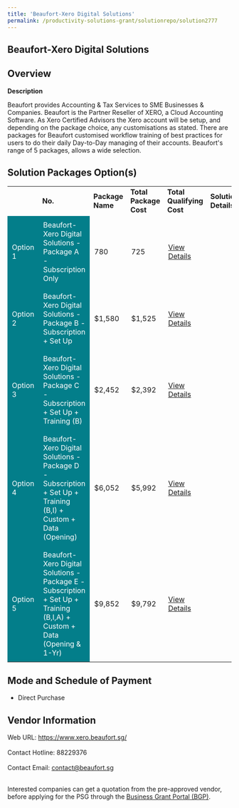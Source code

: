 ```yaml
---
title: 'Beaufort-Xero Digital Solutions'
permalink: /productivity-solutions-grant/solutionrepo/solution2777
---
```


## Beaufort-Xero Digital Solutions

## Overview

**Description**

Beaufort provides Accounting & Tax Services to SME Businesses & Companies. Beaufort is the Partner Reseller of XERO, a Cloud Accounting Software.
As Xero Certified Advisors the Xero account will be setup, and depending on the package choice, any customisations as stated. There are packages for Beaufort customised workflow training of best practices for users to do their daily Day-to-Day managing of their accounts. 
Beaufort's range of 5 packages, allows a wide selection.

## Solution Packages Option(s)

<table>
<th>
<td><b>No.</b></td>
<td><b>Package Name</b></td>
<td><b>Total Package Cost</b></td>
<td><b>Total Qualifying Cost</b></td>
<td><b>Solution Details</b></td>
</th>
<tr>
<td style='padding: 10px; background-color: #037E8A; color: #FFFFFF;'>Option 1</td>
<td style='padding: 10px; background-color: #037E8A; color: #FFFFFF;'>Beaufort-Xero Digital Solutions - Package A - Subscription Only</td>
<td style='padding: 10px;'>780</td>
<td style='padding: 10px;'>725</td>
<td style='padding: 10px;'><a href='https://www.gobusiness.gov.sg/images/psg/Beaufort-Xero_20210237_Desensitised_Annex_3_Part_1.pdf' target='_blank'>View Details</a></td>
</tr>
<tr>
<td style='padding: 10px; background-color: #037E8A; color: #FFFFFF;'>Option 2</td>
<td style='padding: 10px; background-color: #037E8A; color: #FFFFFF;'>Beaufort-Xero Digital Solutions - Package B - Subscription + Set Up</td>
<td style='padding: 10px;'>$1,580</td>
<td style='padding: 10px;'>$1,525</td>
<td style='padding: 10px;'><a href='https://www.gobusiness.gov.sg/images/psg/Beaufort-Xero_20210237_Desensitised_Annex_3_Part_2.pdf' target='_blank'>View Details</a></td>
</tr>
<tr>
<td style='padding: 10px; background-color: #037E8A; color: #FFFFFF;'>Option 3</td>
<td style='padding: 10px; background-color: #037E8A; color: #FFFFFF;'>Beaufort-Xero Digital Solutions - Package C - Subscription + Set Up + Training (B)</td>
<td style='padding: 10px;'>$2,452</td>
<td style='padding: 10px;'>$2,392</td>
<td style='padding: 10px;'><a href='https://www.gobusiness.gov.sg/images/psg/Beaufort-Xero_20210237_Desensitised_Annex_3_Part_3.pdf' target='_blank'>View Details</a></td>
</tr>
<tr>
<td style='padding: 10px; background-color: #037E8A; color: #FFFFFF;'>Option 4</td>
<td style='padding: 10px; background-color: #037E8A; color: #FFFFFF;'>Beaufort-Xero Digital Solutions - Package D - Subscription + Set Up + Training (B,I) + Custom + Data (Opening)</td>
<td style='padding: 10px;'>$6,052</td>
<td style='padding: 10px;'>$5,992</td>
<td style='padding: 10px;'><a href='https://www.gobusiness.gov.sg/images/psg/Beaufort-Xero_20210237_Desensitised_Annex_3_Part_45.pdf' target='_blank'>View Details</a></td>
</tr>
<tr>
<td style='padding: 10px; background-color: #037E8A; color: #FFFFFF;'>Option 5</td>
<td style='padding: 10px; background-color: #037E8A; color: #FFFFFF;'>Beaufort-Xero Digital Solutions - Package E - Subscription + Set Up + Training (B,I,A) + Custom + Data (Opening & 1-Yr)</td>
<td style='padding: 10px;'>$9,852</td>
<td style='padding: 10px;'>$9,792</td>
<td style='padding: 10px;'><a href='https://www.gobusiness.gov.sg/images/psg/Beaufort-Xero_20210237_Desensitised_Annex_3_Part_67.pdf' target='_blank'>View Details</a></td>
</tr>
</table>

## Mode and Schedule of Payment

 - Direct Purchase

## Vendor Information

 Web URL: https://www.xero.beaufort.sg/ <br><br>Contact Hotline: 88229376 <br><br>Contact Email: contact@beaufort.sg <br><br>

Interested companies can get a quotation from the pre-approved vendor, before applying for the PSG through the <a href='https://www.businessgrants.gov.sg/' target='_blank' rel='noopener'>Business Grant Portal (BGP)</a>.

<script src="/jquery/resize-tables.js"></script>
